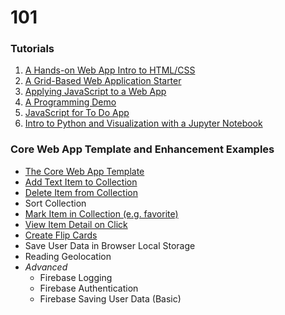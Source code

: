 # 101

### Tutorials
1. [A Hands-on Web App Intro to HTML/CSS](webAppIntro)
2. [A Grid-Based Web Application Starter](gridBasedApp)
3. [Applying JavaScript to a Web App](javascriptApplied)
4. [A Programming Demo](programmingDemo)
5. [JavaScript for To Do App](todoAppJS)
6. [Intro to Python and Visualization with a Jupyter Notebook](https://colab.research.google.com/github/jlyst/101/blob/master/data/Combined_Intro_&_Data_Lab.ipynb)

### Core Web App Template and Enhancement Examples
- [The Core Web App Template](template/coreTemplate)
- [Add Text Item to Collection](template/addText)
- [Delete Item from Collection](template/deleteItem)
- Sort Collection
- [Mark Item in Collection (e.g. favorite)](template/markItem)
- [View Item Detail on Click](template/detailView)
- [Create Flip Cards](template/flipCards)
- Save User Data in Browser Local Storage
- Reading Geolocation
- *Advanced*
  - Firebase Logging
  - Firebase Authentication
  - Firebase Saving User Data (Basic)
